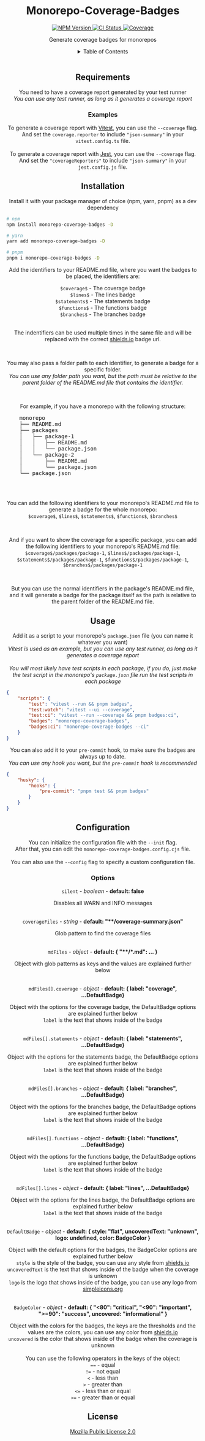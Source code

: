 <h1 align="center">
	Monorepo-Coverage-Badges
</h1>
<div align="center">
	<a href="https://www.npmjs.com/package/monorepo-coverage-badges">
		<img src="https://img.shields.io/npm/v/monorepo-coverage-badges.svg?logo=npm" alt="NPM Version"/>
	</a>
	<a href="https://github.com/Bas950/packages/actions/workflows/CI.yml">
		<img src="https://img.shields.io/github/actions/workflow/status/Bas950/packages/CI.yml?label=Test%20Package&logo=github" alt="CI Status"/>
	</a>
	<a href="https://github.com/Bas950/packages/tree/main/packages/Monorepo-Coverage-Badges"">
		<img src="https://img.shields.io/badge/coverage-100%25-success.svg?placeholder=$coverage-url$&logo=vitest&style=flat" alt="Coverage"/>
	</a>
</div>
<p align="center">
  Generate coverage badges for monorepos
<p>
<details align="center">
	<summary>Table of Contents</summary>
	<a href="#requirements">Requirements</a><br/>
	<a href="#installation">Installation</a><br/>
	<a href="#usage">Usage</a><br/>
	<a href="#configuration">Configuration</a><br/>
	<a href="#license">License</a><br/>
</details>
<br/>

<!-- Requirements -->
<h2 align="center">
	Requirements
</h2>
<p align="center">
	You need to have a coverage report generated by your test runner
	<br/>
	<i>
		You can use any test runner, as long as it generates a coverage report
	</i>
	<br/>
</p>
<h3 align="center">
	Examples
</h3>
<p align="center">
	To generate a coverage report with <a href="https://vitest.dev/">Vitest</a>, you can use the <code>--coverage</code> flag.
	<br/>
	And set the <code>coverage.reporter</code> to include <code>"json-summary"</code> in your <code>vitest.config.ts</code> file.
	<br/>
	<br/>
	To generate a coverage report with <a href="https://jestjs.io/">Jest</a>, you can use the <code>--coverage</code> flag.
	<br/>
	And set the <code>"coverageReporters"</code> to include <code>"json-summary"</code> in your <code>jest.config.js</code> file.
	<br/>
</p>

<!-- Installation -->
<h2 align="center">
	Installation
</h2>
<p align="center">
	Install it with your package manager of choice (npm, yarn, pnpm) as a dev dependency
</p>

```bash
# npm
npm install monorepo-coverage-badges -D

# yarn
yarn add monorepo-coverage-badges -D

# pnpm
pnpm i monorepo-coverage-badges -D
```

<div>
	<p align="center">
		Add the identifiers to your README.md file, where you want the badges to be placed, the identifiers are:
	</p>
	<div align="center">
		<code>$coverage$</code> - The coverage badge
		<br/>
		<code>$lines$</code> - The lines badge
		<br/>
		<code>$statements$</code> - The statements badge
		<br/>
		<code>$functions$</code> - The functions badge
		<br/>
		<code>$branches$</code> - The branches badge
	</div>
	<br/>
	<p align="center">
		The indentifiers can be used multiple times in the same file and will be replaced with the correct <a href="https://shields.io/">shields.io</a> badge url.
	</p>
	<br/>
	<p align="center">
		You may also pass a folder path to each identifier, to generate a badge for a specific folder.
		<br/>
		<i>
			You can use any folder path you want, but the path must be relative to the parent folder of the README.md file that contains the identifier.
		</i>
	</p>
	<br/>
	<p align="center">
		For example, if you have a monorepo with the following structure:
	</p>
	<pre>
	monorepo
	├── README.md
	├── packages
	│   ├── package-1
	│   │   ├── README.md
	│   │   └── package.json
	│   └── package-2
	│       ├── README.md
	│       └── package.json
	└── package.json
	</pre>
	<br/>
	<p align="center">
		You can add the following identifiers to your monorepo's README.md file to generate a badge for the whole monorepo:
		<br/>
		<code>$coverage$</code>, <code>$lines$</code>, <code>$statements$</code>, <code>$functions$</code>, <code>$branches$</code>
	</p>
	<br/>
	<p align="center">
		And if you want to show the coverage for a specific package, you can add the following identifiers to your monorepo's README.md file:
		<br/>
		<code>$coverage$/packages/package-1</code>, <code>$lines$/packages/package-1</code>,<br/><code>$statements$/packages/package-1</code>, <code>$functions$/packages/package-1</code>, <code>$branches$/packages/package-1</code>
	</p>
	<br/>
	<p align="center">
		But you can use the normal identifiers in the package's README.md file, and it will generate a badge for the package itself as the path is relative to the parent folder of the README.md file.
	</p>
</div>

<!-- Usage -->
<h2 align="center">
	Usage
</h2>
<p align="center">
	Add it as a script to your monorepo's <code>package.json</code> file (you can name it whatever you want)
	<br/>
	<i>
	Vitest is used as an example, but you can use any test runner, as long as it generates a coverage report
	</i>
	<br/>
	<br/>
	<i>
	You will most likely have test scripts in each package, if you do, just make the test script in the monorepo's <code>package.json</code> file run the test scripts in each package
	</i>
</p>

```json
{
	"scripts": {
		"test": "vitest --run && pnpm badges",
		"test:watch": "vitest --ui --coverage",
		"test:ci": "vitest --run --coverage && pnpm badges:ci",
		"badges": "monorepo-coverage-badges",
		"badges:ci": "monorepo-coverage-badges --ci"
	}
}
```

<p align="center">
	You can also add it to your <code>pre-commit</code> hook, to make sure the badges are always up to date.
	<br/>
	<i>
		You can use any hook you want, but the <code>pre-commit</code> hook is recommended
	</i>
</p>

```json
{
	"husky": {
		"hooks": {
			"pre-commit": "pnpm test && pnpm badges"
		}
	}
}
```

<!-- Configuration -->
<h2 align="center">
	Configuration
</h2>
<p align="center">
	You can initialize the configuration file with the <code>--init</code> flag.
	<br/>
	After that, you can edit the <code>monorepo-coverage-badges.config.cjs</code> file.
	<br/>
	<br/>
	You can also use the <code>--config</code> flag to specify a custom configuration file.
</p>
<h3 align="center">
	Options
</h3>
<div align="center">
	<code>silent</code> - <i>boolean</i> - <b>default: false</b>
	<br/>
	<p>Disables all WARN and INFO messages</p>
	<br/>
	<code>coverageFiles</code> - <i>string</i> - <b>default: "**/coverage-summary.json"</b>
	<br/>
	<p>Glob pattern to find the coverage files</p>
	<br/>
	<code>mdFiles</code> - <i>object</i> - <b>default: { "**/*.md": ... }</b>
	<br/>
	<p>Object with glob patterns as keys and the values are explained further below</p>
	<br/>
	<code>mdFiles[].coverage</code> - <i>object</i> - <b>default: { label: "coverage", ...DefaultBadge}</b>
	<br/>
	<p>
		Object with the options for the coverage badge, the DefaultBadge options are explained further below
		<br/>
		<code>label</code> is the text that shows inside of the badge
	</p>
	<br/>
	<code>mdFiles[].statements</code> - <i>object</i> - <b>default: { label: "statements", ...DefaultBadge}</b>
	<br/>
	<p>
		Object with the options for the statements badge, the DefaultBadge options are explained further below
		<br/>
		<code>label</code> is the text that shows inside of the badge
	</p>
	<br/>
	<code>mdFiles[].branches</code> - <i>object</i> - <b>default: { label: "branches", ...DefaultBadge}</b>
	<br/>
	<p>
		Object with the options for the branches badge, the DefaultBadge options are explained further below
		<br/>
		<code>label</code> is the text that shows inside of the badge
	</p>
	<br/>
	<code>mdFiles[].functions</code> - <i>object</i> - <b>default: { label: "functions", ...DefaultBadge}</b>
	<br/>
	<p>
		Object with the options for the functions badge, the DefaultBadge options are explained further below
		<br/>
		<code>label</code> is the text that shows inside of the badge
	</p>
	<br/>
	<code>mdFiles[].lines</code> - <i>object</i> - <b>default: { label: "lines", ...DefaultBadge}</b>
	<br/>
	<p>
		Object with the options for the lines badge, the DefaultBadge options are explained further below
		<br/>
		<code>label</code> is the text that shows inside of the badge
	</p>
	<br/>
	<code>DefaultBadge</code> - <i>object</i> - <b>default: { style: "flat", uncoveredText: "unknown", logo: undefined, color: BadgeColor }</b>
	<br/>
	<p>
		Object with the default options for the badges, the BadgeColor options are explained further below
		<br/>
		<code>style</code> is the style of the badge, you can use any style from <a href="https://shields.io/#styles">shields.io</a>
		<br/>
		<code>uncoveredText</code> is the text that shows inside of the badge when the coverage is unknown
		<br/>
		<code>logo</code> is the logo that shows inside of the badge, you can use any logo from <a href="https://simpleicons.org/">simpleicons.org</a>
	</p>
	<br/>
	<code>BadgeColor</code> - <i>object</i> - <b>default: { "<80": "critical", "<90": "important", ">=90": "success", uncovered: "informational" }</b>
  <br/>
  <p>
    Object with the colors for the badges, the keys are the thresholds and the values are the colors, you can use any color from <a href="https://shields.io/#colors">shields.io</a>
    <br/>
    <code>uncovered</code> is the color that shows inside of the badge when the coverage is unknown
    <br/>
    <br/>
    You can use the following operators in the keys of the object:
    <br/>
    <code>==</code> - equal
    <br/>
    <code>!=</code> - not equal
    <br/>
    <code>&lt;</code> - less than
    <br/>
    <code>&gt;</code> - greater than
    <br/>
    <code>&lt;=</code> - less than or equal
    <br/>
    <code>&gt;=</code> - greater than or equal
  </p>
</div>

<!-- License -->
<h2 align="center">
	License
</h2>
<p align="center">
	<a href="https://www.mozilla.org/en-US/MPL/2.0/">
		Mozilla Public License 2.0
	</a>
</p>
